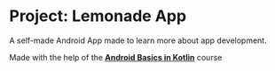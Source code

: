 Project: Lemonade App
==================================

A self-made Android App made to learn more about app development.

Made with the help of the **[Android Basics in Kotlin](https://developer.android.com/courses/android-basics-kotlin/course)** course
